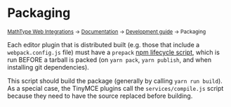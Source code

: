 # Packaging

<small>[MathType Web Integrations](../../../README.md) → [Documentation](../../README.md) → [Development guide](../README.md) → Packaging</small>

Each editor plugin that is distributed built (e.g. those that include a `webpack.config.js` file) must have a `prepack` [npm lifecycle script](https://docs.npmjs.com/misc/scripts), which is run BEFORE a tarball is packed (on `yarn pack`, `yarn publish`, and when installing git dependencies).

This script should build the package (generally by calling `yarn run build`).
As a special case, the TinyMCE plugins call the `services/compile.js` script because they need to have the source replaced before building.
